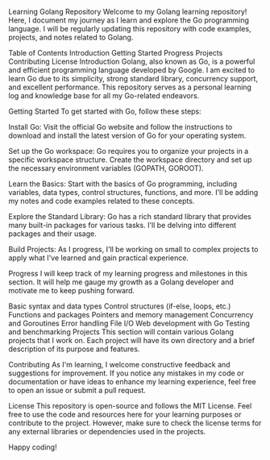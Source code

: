 Learning Golang Repository
Welcome to my Golang learning repository! Here, I document my journey as I learn and explore the Go programming language. I will be regularly updating this repository with code examples, projects, and notes related to Golang.

Table of Contents
Introduction
Getting Started
Progress
Projects
Contributing
License
Introduction
Golang, also known as Go, is a powerful and efficient programming language developed by Google. I am excited to learn Go due to its simplicity, strong standard library, concurrency support, and excellent performance. This repository serves as a personal learning log and knowledge base for all my Go-related endeavors.

Getting Started
To get started with Go, follow these steps:

Install Go: Visit the official Go website and follow the instructions to download and install the latest version of Go for your operating system.

Set up the Go workspace: Go requires you to organize your projects in a specific workspace structure. Create the workspace directory and set up the necessary environment variables (GOPATH, GOROOT).

Learn the Basics: Start with the basics of Go programming, including variables, data types, control structures, functions, and more. I'll be adding my notes and code examples related to these concepts.

Explore the Standard Library: Go has a rich standard library that provides many built-in packages for various tasks. I'll be delving into different packages and their usage.

Build Projects: As I progress, I'll be working on small to complex projects to apply what I've learned and gain practical experience.

Progress
I will keep track of my learning progress and milestones in this section. It will help me gauge my growth as a Golang developer and motivate me to keep pushing forward.

 Basic syntax and data types
 Control structures (if-else, loops, etc.)
 Functions and packages
 Pointers and memory management
 Concurrency and Goroutines
 Error handling
 File I/O
 Web development with Go
 Testing and benchmarking
Projects
This section will contain various Golang projects that I work on. Each project will have its own directory and a brief description of its purpose and features.



Contributing
As I'm learning, I welcome constructive feedback and suggestions for improvement. If you notice any mistakes in my code or documentation or have ideas to enhance my learning experience, feel free to open an issue or submit a pull request.

License
This repository is open-source and follows the MIT License. Feel free to use the code and resources here for your learning purposes or contribute to the project. However, make sure to check the license terms for any external libraries or dependencies used in the projects.

Happy coding!
